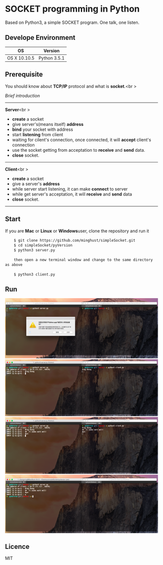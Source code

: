 SOCKET programming in Python
==
Based on Python3, a simple SOCKET program. One talk, one listen.
## Develope Environment

|       OS       |            Version           |
|----------------|------------------------------|
|  OS X 10.10.5  | 			Python 3.5.1         |

## Prerequisite
You should know about **TCP/IP** protocol and what is **socket**.<br \>

*Brief introduction*

------------------
**Server**<br \>

- **create** a socket
- give server's(means itself) **address**
- **bind** your socket with address
- start **listening** from client
- waiting for cilent's connection, once connected, it will **accept** client's connection
- use the socket getting from acceptation to **receive** and **send** data.
- **close** socket.

------------------
**Client**<br \>

- **create** a socket
- give a server's **address**
- while server start listening, it can make **connect** to server
- while get server's acceptation, it will **receive** and **send** data
- **close** socket.

------------------

## Start 
If you are **Mac** or **Linux** or **Windows**user, clone the repository and run it
    
		$ git clone https://github.com/minghust/simpleSocket.git
		$ cd simpleSocket/pyVersion
		$ python3 server.py
		
		then open a new terminal window and change to the same directory as above 
		
		$ python3 client.py

## Run
![1](./img/1.png)
![2](./img/2.png)
![3](./img/3.png)
![4](./img/4.png)

## Licence
MIT